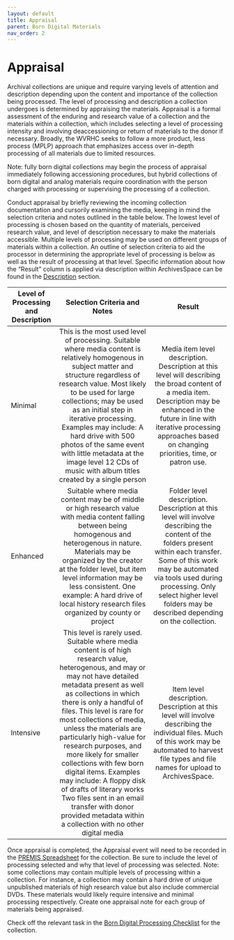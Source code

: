 ```yaml
---
layout: default
title: Appraisal
parent: Born Digital Materials
nav_order: 2
---
```


# Appraisal

Archival collections are unique and require varying levels of attention and description depending upon the content and importance of the collection being processed. The level of processing and description a collection undergoes is determined by appraising the materials. Appraisal is a formal assessment of the enduring and research value of a collection and the materials within a collection, which includes selecting a level of processing intensity and involving deaccessioning or return of materials to the donor if necessary. Broadly, the WVRHC seeks to follow a more product, less process (MPLP) approach that emphasizes access over in-depth processing of all materials due to limited resources.  

Note: fully born digital collections may begin the process of appraisal immediately following accessioning procedures, but hybrid collections of born digital and analog materials require coordination with the person charged with processing or supervising the processing of a collection. 

Conduct appraisal by briefly reviewing the incoming collection documentation and cursorily examining the media, keeping in mind the selection criteria and notes outlined in the table below. The lowest level of processing is chosen based on the quantity of materials, perceived research value, and level of description necessary to make the materials accessible. Multiple levels of processing may be used on different groups of materials within a collection. An outline of selection criteria to aid the processor in determining the appropriate level of processing is below as well as the result of processing at that level. Specific information about how the “Result” column is applied via description within ArchivesSpace can be found in the [Description](https://elizajames.github.io/digital-preservation-documentation/docs/Born-Digital-Materials/description/) section.   

|       __Level of Processing and Description__  |                                                                                                                                                                                                                                                                                         __Selection Criteria and Notes__                                                                                                                                                                                                                                                                                     |                                                                                                                                             __Result__                                                                                                                                          |
|--------------------------------------------|:---------------------------------------------------------------------------------------------------------------------------------------------------------------------------------------------------------------------------------------------------------------------------------------------------------------------------------------------------------------------------------------------------------------------------------------------------------------------------------------------------------------------------------------------------------------------------------------------------------:|:-------------------------------------------------------------------------------------------------------------------------------------------------------------------------------------------------------------------------------------------------------------------------------------------:|
|     Minimal                                |   This is the most used level of processing. Suitable where media content is relatively homogenous in subject matter and structure regardless of research value.  Most likely to be used for large collections; may be used as an initial step in iterative processing. Examples may include:   A hard drive with 500 photos of the same event with little metadata at the image level  12 CDs of music with album titles created by a single person                                                                                                                                                      |   Media item level description. Description at this level will describing the broad content of a media item. Description may be enhanced in the future in line with iterative processing approaches based on changing priorities, time, or patron use.                                      |
|     Enhanced                               |   Suitable where media content may be of middle or high research value with media content falling between being homogenous and heterogenous in nature. Materials may be organized by the creator at the folder level, but item level information may be less consistent. One example:   A hard drive of local history research files organized by county or project                                                                                                                                                                                                                                       |   Folder level description. Description at this level will involve describing the content of the folders present within each transfer. Some of this work may be automated via tools used during processing. Only select higher level folders may be described depending on the collection.  |
|     Intensive                              |   This level is rarely used. Suitable where media content is of high research value, heterogenous, and may or may not have detailed metadata present as well as collections in which there is only a handful of files. This level is rare for most collections of media, unless the materials are particularly high-value for research purposes, and more likely for smaller collections with few born digital items. Examples may include:  A floppy disk of drafts of literary works  Two files sent in an email transfer with donor provided metadata within a collection with no other digital media  |   Item level description. Description at this level will involve describing the individual files. Much of this work may be automated to harvest file types and file names for upload to ArchivesSpace.                                                                                      |

Once appraisal is completed, the Appraisal event will need to be recorded in the [PREMIS Spreadsheet](https://elizajames.github.io/digital-preservation-documentation/assets/files/PREMISSpreadsheet.xlsx) for the collection. Be sure to include the level of processing selected and why that level of processing was selected. Note: some collections may contain multiple levels of processing within a collection. For instance, a collection may contain a hard drive of unique unpublished materials of high research value but also include commercial DVDs. These materials would likely require intensive and minimal processing respectively. Create one appraisal note for each group of materials being appraised.  

Check off the relevant task in the [Born Digital Processing Checklist](https://elizajames.github.io/digital-preservation-documentation/assets/files/BornDigitalProcessingChecklist.docx) for the collection. 